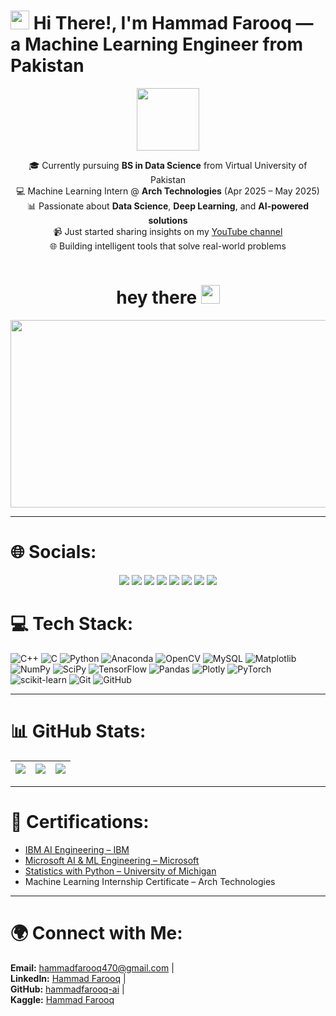 # <img src="https://raw.githubusercontent.com/MartinHeinz/MartinHeinz/master/wave.gif" width="30px"> Hi There!, I'm Hammad Farooq — a Machine Learning Engineer from Pakistan

<div id="header" align="center">
  <img src="https://media.giphy.com/media/M9gbBd9nbDrOTu1Mqx/giphy.gif" width="100"/>
  <div id="badges">

🎓 Currently pursuing **BS in Data Science** from Virtual University of Pakistan  
💻 Machine Learning Intern @ **Arch Technologies** (Apr 2025 – May 2025)  
📊 Passionate about **Data Science**, **Deep Learning**, and **AI-powered solutions**  
📹 Just started sharing insights on my [YouTube channel](https://www.youtube.com/@Guidinglight-2747)  
🌐 Building intelligent tools that solve real-world problems

  </div>
  <img src="https://komarev.com/ghpvc/?username=hammadfarooq-ai&style=flat-square&color=blue" alt=""/>
  <h1>
    hey there
    <img src="https://media.giphy.com/media/hvRJCLFzcasrR4ia7z/giphy.gif" width="30px"/>
  </h1>
</div>
<div align="center">
  <img src="https://media.giphy.com/media/dWesBcTLavkZuG35MI/giphy.gif" width="600" height="300"/>
</div>

---

# 🌐 Socials:
<p align="center">
  <a href="https://web.facebook.com/HammadDataWiz"><img src="https://img.shields.io/badge/Facebook-%231877F2.svg?logo=Facebook&logoColor=white" /></a>
  <a href="https://www.linkedin.com/in/hammadfarooq-ai/"><img src="https://img.shields.io/badge/LinkedIn-%230077B5.svg?logo=linkedin&logoColor=white" /></a>
  <a href="https://medium.com/@hammadfarooq470"><img src="https://img.shields.io/badge/Medium-12100E?logo=medium&logoColor=white" /></a>
  <a href="https://www.pinterest.com/hammadfarooq470/"><img src="https://img.shields.io/badge/Pinterest-%23E60023.svg?logo=Pinterest&logoColor=white" /></a>
  <a href="https://www.tiktok.com/@hammadfarooq.official"><img src="https://img.shields.io/badge/TikTok-%23000000.svg?logo=TikTok&logoColor=white" /></a>
  <a href="https://x.com/HammadFarooq470"><img src="https://img.shields.io/badge/X-black.svg?logo=X&logoColor=white" /></a>
  <a href="https://www.youtube.com/@Guidinglight-2747"><img src="https://img.shields.io/badge/YouTube-%23FF0000.svg?logo=YouTube&logoColor=white" /></a>
  <a href="mailto:hammadfarooq470@gmail.com"><img src="https://img.shields.io/badge/Email-D14836?logo=gmail&logoColor=white" /></a>
</p>


# 💻 Tech Stack:

![C++](https://img.shields.io/badge/c++-%2300599C.svg?style=flat-square&logo=c%2B%2B&logoColor=white)
![C](https://img.shields.io/badge/c-%2300599C.svg?style=flat-square&logo=c&logoColor=white)
![Python](https://img.shields.io/badge/python-3670A0?style=flat-square&logo=python&logoColor=ffdd54)
![Anaconda](https://img.shields.io/badge/Anaconda-%2344A833.svg?style=flat-square&logo=anaconda&logoColor=white)
![OpenCV](https://img.shields.io/badge/opencv-%23white.svg?style=flat-square&logo=opencv&logoColor=white)
![MySQL](https://img.shields.io/badge/mysql-4479A1.svg?style=flat-square&logo=mysql&logoColor=white)
![Matplotlib](https://img.shields.io/badge/Matplotlib-%23ffffff.svg?style=flat-square&logo=Matplotlib&logoColor=black)
![NumPy](https://img.shields.io/badge/numpy-%23013243.svg?style=flat-square&logo=numpy&logoColor=white)
![SciPy](https://img.shields.io/badge/SciPy-%230C55A5.svg?style=flat-square&logo=scipy&logoColor=white)
![TensorFlow](https://img.shields.io/badge/TensorFlow-%23FF6F00.svg?style=flat-square&logo=TensorFlow&logoColor=white)
![Pandas](https://img.shields.io/badge/pandas-%23150458.svg?style=flat-square&logo=pandas&logoColor=white)
![Plotly](https://img.shields.io/badge/Plotly-%233F4F75.svg?style=flat-square&logo=plotly&logoColor=white)
![PyTorch](https://img.shields.io/badge/PyTorch-%23EE4C2C.svg?style=flat-square&logo=PyTorch&logoColor=white)
![scikit-learn](https://img.shields.io/badge/scikit--learn-%23F7931E.svg?style=flat-square&logo=scikit-learn&logoColor=white)
![Git](https://img.shields.io/badge/git-%23F05033.svg?style=flat-square&logo=git&logoColor=white)
![GitHub](https://img.shields.io/badge/github-%23121011.svg?style=flat-square&logo=github&logoColor=white)

---

# 📊 GitHub Stats:

| ![](https://github-readme-stats.vercel.app/api?username=hammadfarooq-ai&theme=dark&hide_border=false&include_all_commits=true&count_private=true) | ![](https://nirzak-streak-stats.vercel.app/?user=hammadfarooq-ai&theme=dark&hide_border=false) | ![](https://github-readme-stats.vercel.app/api/top-langs/?username=hammadfarooq-ai&theme=dark&hide_border=false&include_all_commits=true&count_private=true&layout=compact) |
| --- | --- | --- |

---

# 🏅 Certifications:

- [IBM AI Engineering – IBM]([https://courses.cognitiveclass.ai/certificates/cba3b93fe7d24f0d98fd7604a95a6348](https://www.coursera.org/account/accomplishments/professional-cert/YH09IVR227K0))  
- [Microsoft AI & ML Engineering – Microsoft]([https://courses.cognitiveclass.ai/certificates/bef61b1196af4d22b859bc323d415fe0](https://www.coursera.org/account/accomplishments/professional-cert/QFL9NO24AM7X))  
- [Statistics with Python – University of Michigan]([https://www.kaggle.com/learn/certification/hammadfarooq470/intro-to-machine-learning](https://www.coursera.org/account/accomplishments/specialization/AXVDK22Y3XT4))  
- Machine Learning Internship Certificate – Arch Technologies

---

# 🌍 Connect with Me:

**Email:** [hammadfarooq470@gmail.com](mailto:hammadfarooq470@gmail.com) |  
**LinkedIn:** [Hammad Farooq](https://www.linkedin.com/in/hammadfarooq-ai/) |  
**GitHub:** [hammadfarooq-ai](https://github.com/hammadfarooq-ai) |  
**Kaggle:** [Hammad Farooq](https://www.kaggle.com/hammadfarooq470)

